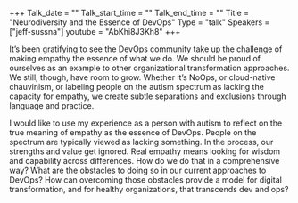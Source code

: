 +++
Talk_date = ""
Talk_start_time = ""
Talk_end_time = ""
Title = "Neurodiversity and the Essence of DevOps"
Type = "talk"
Speakers = ["jeff-sussna"]
youtube = "AbKhi8J3Kh8"
+++

It’s been gratifying to see the DevOps community take up the challenge of making empathy the essence of what we do. We should be proud of ourselves as an example to other organizational transformation approaches. We still, though, have room to grow. Whether it’s NoOps, or cloud-native chauvinism, or labeling people on the autism spectrum as lacking the capacity for empathy, we create subtle separations and exclusions through language and practice. 

I would like to use my experience as a person with autism to reflect on the true meaning of empathy as the essence of DevOps. People on the spectrum are typically viewed as lacking something. In the process, our strengths and value get ignored. Real empathy means looking for wisdom and capability across differences. How do we do that in a comprehensive way? What are the obstacles to doing so in our current approaches to DevOps? How can overcoming those obstacles provide a model for digital transformation, and for healthy organizations, that transcends dev and ops? 
